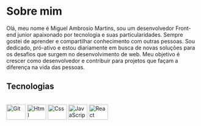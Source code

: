 
# Sobre mim
Olá, meu nome é Miguel Ambrosio Martins, sou um desenvolvedor Front-end junior apaixonado por tecnologia e suas particularidades.
 Sempre  gostei de aprender  e compartilhar conhecimento com outras pessoas. Sou dedicado, pró-ativo e estou diariamente em busca de novas soluções para os desafios que surgem no desenvolvimento de web. Meu objetivo é crescer como desenvolvedor e contribuir para projetos que façam a diferença na vida das pessoas.
## Tecnologias

<div style="display: inline_block"><br>
  <img align="center" alt="Git" height="40" width="50" src="https://cdn.jsdelivr.net/gh/devicons/devicon/icons/git/git-original.svg"> 
  <img align="center" alt="Html" height="40" width="50" src="https://cdn.jsdelivr.net/gh/devicons/devicon/icons/html5/html5-plain-wordmark.svg">
  <img align="center" alt="Css" height="40" width="50" src="https://cdn.jsdelivr.net/gh/devicons/devicon/icons/css3/css3-plain-wordmark.svg">
  <img align="center" alt="JavaScript" height="40" width="50" src="https://cdn.jsdelivr.net/gh/devicons/devicon/icons/javascript/javascript-original.svg">
  <img align="center" alt="React" height="40" width="50" src="https://cdn.jsdelivr.net/gh/devicons/devicon/icons/react/react-original-wordmark.svg">
</div>
